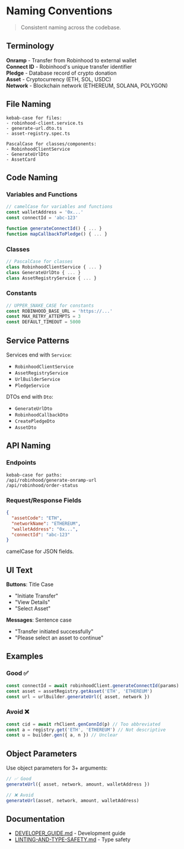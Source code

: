 # Naming Conventions

> Consistent naming across the codebase.

## Terminology

**Onramp** - Transfer from Robinhood to external wallet  
**Connect ID** - Robinhood's unique transfer identifier  
**Pledge** - Database record of crypto donation  
**Asset** - Cryptocurrency (ETH, SOL, USDC)  
**Network** - Blockchain network (ETHEREUM, SOLANA, POLYGON)

## File Naming

```
kebab-case for files:
- robinhood-client.service.ts
- generate-url.dto.ts
- asset-registry.spec.ts

PascalCase for classes/components:
- RobinhoodClientService
- GenerateUrlDto
- AssetCard
```

## Code Naming

### Variables and Functions

```typescript
// camelCase for variables and functions
const walletAddress = '0x...'
const connectId = 'abc-123'

function generateConnectId() { ... }
function mapCallbackToPledge() { ... }
```

### Classes

```typescript
// PascalCase for classes
class RobinhoodClientService { ... }
class GenerateUrlDto { ... }
class AssetRegistryService { ... }
```

### Constants

```typescript
// UPPER_SNAKE_CASE for constants
const ROBINHOOD_BASE_URL = 'https://...'
const MAX_RETRY_ATTEMPTS = 3
const DEFAULT_TIMEOUT = 5000
```

## Service Patterns

Services end with `Service`:

- `RobinhoodClientService`
- `AssetRegistryService`
- `UrlBuilderService`
- `PledgeService`

DTOs end with `Dto`:

- `GenerateUrlDto`
- `RobinhoodCallbackDto`
- `CreatePledgeDto`
- `AssetDto`

## API Naming

### Endpoints

```
kebab-case for paths:
/api/robinhood/generate-onramp-url
/api/robinhood/order-status
```

### Request/Response Fields

```json
{
  "assetCode": "ETH",
  "networkName": "ETHEREUM",
  "walletAddress": "0x...",
  "connectId": "abc-123"
}
```

camelCase for JSON fields.

## UI Text

**Buttons**: Title Case

- "Initiate Transfer"
- "View Details"
- "Select Asset"

**Messages**: Sentence case

- "Transfer initiated successfully"
- "Please select an asset to continue"

## Examples

### Good ✅

```typescript
const connectId = await robinhoodClient.generateConnectId(params)
const asset = assetRegistry.getAsset('ETH', 'ETHEREUM')
const url = urlBuilder.generateUrl({ asset, network })
```

### Avoid ❌

```typescript
const cid = await rhClient.genConnId(p) // Too abbreviated
const a = registry.get('ETH', 'ETHEREUM') // Not descriptive
const u = builder.gen({ a, n }) // Unclear
```

## Object Parameters

Use object parameters for 3+ arguments:

```typescript
// ✅ Good
generateUrl({ asset, network, amount, walletAddress })

// ❌ Avoid
generateUrl(asset, network, amount, walletAddress)
```

## Documentation

- [DEVELOPER_GUIDE.md](./DEVELOPER_GUIDE.md) - Development guide
- [LINTING-AND-TYPE-SAFETY.md](./LINTING-AND-TYPE-SAFETY.md) - Type safety
